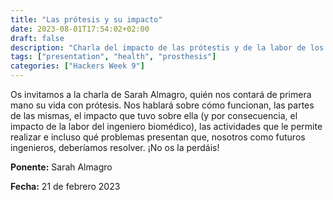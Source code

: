 ```yaml
---
title: "Las prótesis y su impacto"
date: 2023-08-01T17:54:02+02:00
draft: false
description: "Charla del impacto de las prótestis y de la labor de los ingenieros biomédicos"
tags: ["presentation", "health", "prosthesis"]
categories: ["Hackers Week 9"]
---
```


Os invitamos a la charla de Sarah Almagro, quién nos contará de primera mano su vida con prótesis. Nos hablará sobre cómo funcionan, las partes de las mismas, el impacto que tuvo sobre ella (y por consecuencia, el impacto de la labor del ingeniero biomédico), las actividades que le permite realizar e incluso qué problemas presentan que, nosotros como futuros ingenieros, deberíamos resolver. ¡No os la perdáis!

**Ponente:** Sarah Almagro

**Fecha:** 21 de febrero 2023